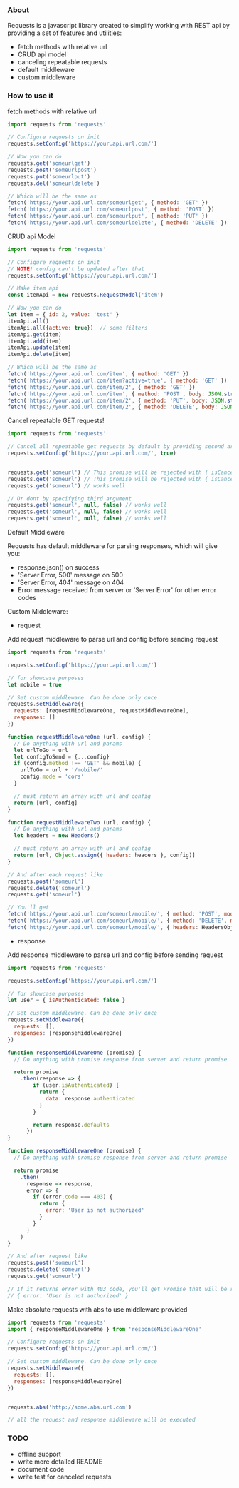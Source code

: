 ### About

Requests is a javascript library created to simplify working with REST api by providing a set of features and utilities:

* fetch methods with relative url
* CRUD api model
* canceling repeatable requests
* default middleware
* custom middleware


### How to use it


fetch methods with relative url


```js
import requests from 'requests'

// Configure requests on init
requests.setConfig('https://your.api.url.com/')

// Now you can do
requests.get('someurlget')
requests.post('someurlpost')
requests.put('someurlput')
requests.del('someurldelete')

// Which will be the same as
fetch('https://your.api.url.com/someurlget', { method: 'GET' })
fetch('https://your.api.url.com/someurlpost', { method: 'POST' })
fetch('https://your.api.url.com/someurlput', { method: 'PUT' })
fetch('https://your.api.url.com/someurldelete', { method: 'DELETE' })
```


CRUD api Model


```js
import requests from 'requests'

// Configure requests on init
// NOTE! config can't be updated after that
requests.setConfig('https://your.api.url.com/')

// Make item api
const itemApi = new requests.RequestModel('item')

// Now you can do
let item = { id: 2, value: 'test' }
itemApi.all()
itemApi.all({active: true})  // some filters
itemApi.get(item)
itemApi.add(item)
itemApi.update(item)
itemApi.delete(item)

// Which will be the same as
fetch('https://your.api.url.com/item', { method: 'GET' })
fetch('https://your.api.url.com/item?active=true', { method: 'GET' })
fetch('https://your.api.url.com/item/2', { method: 'GET' })
fetch('https://your.api.url.com/item', { method: 'POST', body: JSON.stringify(item) })
fetch('https://your.api.url.com/item/2', { method: 'PUT', body: JSON.stringify(item) })
fetch('https://your.api.url.com/item/2', { method: 'DELETE', body: JSON.stringify(item) })
```


Cancel repeatable GET requests!


```js
import requests from 'requests'

// Cancel all repeatable get requests by default by providing second argument in setConfig
requests.setConfig('https://your.api.url.com/', true)


requests.get('someurl') // This promise will be rejected with { isCanceled: true, error: '{key} request is canceled by the next request' }
requests.get('someurl') // This promise will be rejected with { isCanceled: true, error: '{key} request is canceled by the next request' }
requests.get('someurl') // works well

// Or dont by specifying third argument
requests.get('someurl', null, false) // works well
requests.get('someurl', null, false) // works well
requests.get('someurl', null, false) // works well
```


Default Middleware


Requests has default middleware for parsing responses, which will give you:

* response.json() on success
* 'Server Error, 500' message on 500
* 'Server Error, 404' message on 404
* Error message received from server or 'Server Error' for other error codes


Custom Middleware:


* request

Add request middleware to parse url and config before sending request


```js
import requests from 'requests'

requests.setConfig('https://your.api.url.com/')

// for showcase purposes
let mobile = true

// Set custom middleware. Can be done only once
requests.setMiddleware({
  requests: [requestMiddlewareOne, requestMiddlewareOne],
  responses: []
})

function requestMiddlewareOne (url, config) {
  // Do anything with url and params
  let urlToGo = url
  let configToSend = {...config}
  if (config.method !== 'GET' && mobile) {
    urlToGo = url + '/mobile/'
    config.mode = 'cors'
  }

  // must return an array with url and config
  return [url, config]
}

function requestMiddlewareTwo (url, config) {
  // Do anything with url and params
  let headers = new Headers()

  // must return an array with url and config
  return [url, Object.assign({ headers: headers }, config)]
}

// And after each request like
requests.post('someurl')
requests.delete('someurl')
requests.get('someurl')

// You'll get
fetch('https://your.api.url.com/someurl/mobile/', { method: 'POST', mode: 'cors', headers: HeadersObject })
fetch('https://your.api.url.com/someurl/mobile/', { method: 'DELETE', mode: 'cors', headers: HeadersObject })
fetch('https://your.api.url.com/someurl/mobile/', { headers: HeadersObject })
```


* response

Add response middleware to parse url and config before sending request


```js
import requests from 'requests'

requests.setConfig('https://your.api.url.com/')

// for showcase purposes
let user = { isAuthenticated: false }

// Set custom middleware. Can be done only once
requests.setMiddleware({
  requests: [],
  responses: [responseMiddlewareOne]
})

function responseMiddlewareOne (promise) {
  // Do anything with promise response from server and return promise

  return promise
    .then(response => {
        if (user.isAuthenticated) {
          return {
            data: response.authenticated
          }
        }

        return response.defaults
      })
}

function responseMiddlewareOne (promise) {
  // Do anything with promise response from server and return promise

  return promise
    .then(
      response => response,
      error => {
        if (error.code === 403) {
          return {
            error: 'User is not authorized'
          }
        }
      }
    )
}

// And after request like
requests.post('someurl')
requests.delete('someurl')
requests.get('someurl')

// If it returns error with 403 code, you'll get Promise that will be resolved to
// { error: 'User is not authorized' }
```


Make absolute requests with abs to use middleware provided


```js
import requests from 'requests'
import { responseMiddlewareOne } from 'responseMiddlewareOne'

// Configure requests on init
requests.setConfig('https://your.api.url.com/')

// Set custom middleware. Can be done only once
requests.setMiddleware({
  requests: [],
  responses: [responseMiddlewareOne]
})


requests.abs('http://some.abs.url.com')

// all the request and response middleware will be executed
```




### TODO

* offline support
* write more detailed README
* document code
* write test for canceled requests
